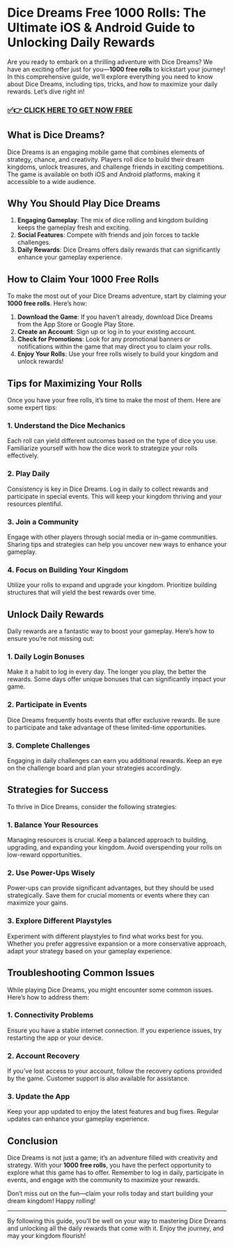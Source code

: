 # Dice Dreams Free 1000 Rolls: The Ultimate iOS & Android Guide to Unlocking Daily Rewards

Are you ready to embark on a thrilling adventure with Dice Dreams? We have an exciting offer just for you—**1000 free rolls** to kickstart your journey! In this comprehensive guide, we’ll explore everything you need to know about Dice Dreams, including tips, tricks, and how to maximize your daily rewards. Let’s dive right in!

### [✅👉 CLICK HERE TO GET NOW FREE](https://freerewards.xyz/dice/dreams/)

## What is Dice Dreams?

Dice Dreams is an engaging mobile game that combines elements of strategy, chance, and creativity. Players roll dice to build their dream kingdoms, unlock treasures, and challenge friends in exciting competitions. The game is available on both iOS and Android platforms, making it accessible to a wide audience.

## Why You Should Play Dice Dreams

1. **Engaging Gameplay**: The mix of dice rolling and kingdom building keeps the gameplay fresh and exciting.
2. **Social Features**: Compete with friends and join forces to tackle challenges.
3. **Daily Rewards**: Dice Dreams offers daily rewards that can significantly enhance your gameplay experience.

## How to Claim Your 1000 Free Rolls

To make the most out of your Dice Dreams adventure, start by claiming your **1000 free rolls**. Here’s how:

1. **Download the Game**: If you haven’t already, download Dice Dreams from the App Store or Google Play Store.
2. **Create an Account**: Sign up or log in to your existing account.
3. **Check for Promotions**: Look for any promotional banners or notifications within the game that may direct you to claim your rolls.
4. **Enjoy Your Rolls**: Use your free rolls wisely to build your kingdom and unlock rewards!

## Tips for Maximizing Your Rolls

Once you have your free rolls, it’s time to make the most of them. Here are some expert tips:

### 1. Understand the Dice Mechanics

Each roll can yield different outcomes based on the type of dice you use. Familiarize yourself with how the dice work to strategize your rolls effectively.

### 2. Play Daily

Consistency is key in Dice Dreams. Log in daily to collect rewards and participate in special events. This will keep your kingdom thriving and your resources plentiful.

### 3. Join a Community

Engage with other players through social media or in-game communities. Sharing tips and strategies can help you uncover new ways to enhance your gameplay.

### 4. Focus on Building Your Kingdom

Utilize your rolls to expand and upgrade your kingdom. Prioritize building structures that will yield the best rewards over time.

## Unlock Daily Rewards

Daily rewards are a fantastic way to boost your gameplay. Here’s how to ensure you’re not missing out:

### 1. Daily Login Bonuses

Make it a habit to log in every day. The longer you play, the better the rewards. Some days offer unique bonuses that can significantly impact your game.

### 2. Participate in Events

Dice Dreams frequently hosts events that offer exclusive rewards. Be sure to participate and take advantage of these limited-time opportunities.

### 3. Complete Challenges

Engaging in daily challenges can earn you additional rewards. Keep an eye on the challenge board and plan your strategies accordingly.

## Strategies for Success

To thrive in Dice Dreams, consider the following strategies:

### 1. Balance Your Resources

Managing resources is crucial. Keep a balanced approach to building, upgrading, and expanding your kingdom. Avoid overspending your rolls on low-reward opportunities.

### 2. Use Power-Ups Wisely

Power-ups can provide significant advantages, but they should be used strategically. Save them for crucial moments or events where they can maximize your gains.

### 3. Explore Different Playstyles

Experiment with different playstyles to find what works best for you. Whether you prefer aggressive expansion or a more conservative approach, adapt your strategy based on your gameplay experience.

## Troubleshooting Common Issues

While playing Dice Dreams, you might encounter some common issues. Here’s how to address them:

### 1. Connectivity Problems

Ensure you have a stable internet connection. If you experience issues, try restarting the app or your device.

### 2. Account Recovery

If you’ve lost access to your account, follow the recovery options provided by the game. Customer support is also available for assistance.

### 3. Update the App

Keep your app updated to enjoy the latest features and bug fixes. Regular updates can enhance your gameplay experience.

## Conclusion

Dice Dreams is not just a game; it’s an adventure filled with creativity and strategy. With your **1000 free rolls**, you have the perfect opportunity to explore what this game has to offer. Remember to log in daily, participate in events, and engage with the community to maximize your rewards.

Don’t miss out on the fun—claim your rolls today and start building your dream kingdom! Happy rolling!

---

By following this guide, you’ll be well on your way to mastering Dice Dreams and unlocking all the daily rewards that come with it. Enjoy the journey, and may your kingdom flourish!
